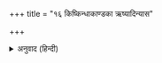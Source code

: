 +++
title = "१६ किष्किन्धाकाण्डका ऋष्यादिन्यास"

+++


<details><summary>अनुवाद (हिन्दी)</summary>

ॐ अस्य श्रीकिष्किन्धाकाण्डमहामन्त्रस्य भगवान् ऋषिः । अनुष्टुप् छन्दः । सुग्रीवो देवता । सुं बीजम् । नमः शक्तिः । सुग्रीवेति कीलकम् । मम सुग्रीवप्रसादसिद्ध्यर्थे किष्किन्धाकाण्डपारायणे विनियोगः । ॐ भगवदृषये नमः शिरसि । ॐ अनुष्टुप‍्छन्दसे नमः मुखे । ॐ सुग्रीवदेवतायै नमः हृदये ।  
ॐ सुं बीजाय नमः गुह्ये । ॐ नमः शक्तये नमः पादयोः । ॐ सुग्रीवाय कीलकाय नमः सर्वाङ्गे ।
</details>
